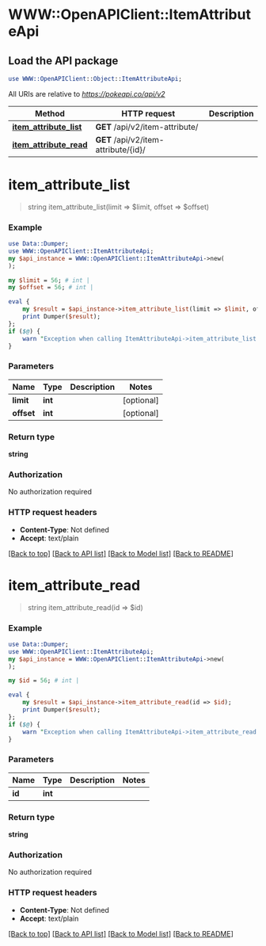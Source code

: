# WWW::OpenAPIClient::ItemAttributeApi

## Load the API package
```perl
use WWW::OpenAPIClient::Object::ItemAttributeApi;
```

All URIs are relative to *https://pokeapi.co/api/v2*

Method | HTTP request | Description
------------- | ------------- | -------------
[**item_attribute_list**](ItemAttributeApi.md#item_attribute_list) | **GET** /api/v2/item-attribute/ | 
[**item_attribute_read**](ItemAttributeApi.md#item_attribute_read) | **GET** /api/v2/item-attribute/{id}/ | 


# **item_attribute_list**
> string item_attribute_list(limit => $limit, offset => $offset)



### Example
```perl
use Data::Dumper;
use WWW::OpenAPIClient::ItemAttributeApi;
my $api_instance = WWW::OpenAPIClient::ItemAttributeApi->new(
);

my $limit = 56; # int | 
my $offset = 56; # int | 

eval {
    my $result = $api_instance->item_attribute_list(limit => $limit, offset => $offset);
    print Dumper($result);
};
if ($@) {
    warn "Exception when calling ItemAttributeApi->item_attribute_list: $@\n";
}
```

### Parameters

Name | Type | Description  | Notes
------------- | ------------- | ------------- | -------------
 **limit** | **int**|  | [optional] 
 **offset** | **int**|  | [optional] 

### Return type

**string**

### Authorization

No authorization required

### HTTP request headers

 - **Content-Type**: Not defined
 - **Accept**: text/plain

[[Back to top]](#) [[Back to API list]](../README.md#documentation-for-api-endpoints) [[Back to Model list]](../README.md#documentation-for-models) [[Back to README]](../README.md)

# **item_attribute_read**
> string item_attribute_read(id => $id)



### Example
```perl
use Data::Dumper;
use WWW::OpenAPIClient::ItemAttributeApi;
my $api_instance = WWW::OpenAPIClient::ItemAttributeApi->new(
);

my $id = 56; # int | 

eval {
    my $result = $api_instance->item_attribute_read(id => $id);
    print Dumper($result);
};
if ($@) {
    warn "Exception when calling ItemAttributeApi->item_attribute_read: $@\n";
}
```

### Parameters

Name | Type | Description  | Notes
------------- | ------------- | ------------- | -------------
 **id** | **int**|  | 

### Return type

**string**

### Authorization

No authorization required

### HTTP request headers

 - **Content-Type**: Not defined
 - **Accept**: text/plain

[[Back to top]](#) [[Back to API list]](../README.md#documentation-for-api-endpoints) [[Back to Model list]](../README.md#documentation-for-models) [[Back to README]](../README.md)

